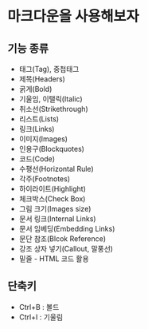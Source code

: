 # 마크다운을 사용해보자


## 기능 종류
- 태그(Tag), 중첩태그
- 제목(Headers)
- 굵게(Bold)
- 기울임, 이탤릭(Italic)
- 취소선(Strikethrough)
- 리스트(Lists)
- 링크(Links)
- 이미지(Images)
- 인용구(Blockquotes)
- 코드(Code)
- 수평선(Horizontal Rule)
- 각주(Footnotes)
- 하이라이트(Highlight)
- 체크박스(Check Box)
- 그림 크기(Images size) 
- 문서 링크(Internal Links)
- 문서 임베딩(Embedding Links)
- 문단 참조(Blcok Reference)
- 강조 상자 넣기(Callout, 말풍선)
- 밑줄 - HTML 코드 활용


## 단축키
- Ctrl+B : 볼드
- Ctrl+I : 기울림

